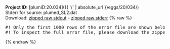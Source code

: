 **Project ID:** [plumID:20.034]({{ '/' | absolute_url }}eggs/20/034/)  
Stderr for source:  plumed_SL2.dat   
Download: [zipped raw stdout](plumed_SL2.dat.plumed.stdout.txt.zip) - [zipped raw stderr](plumed_SL2.dat.plumed.stderr.txt.zip) 
{% raw %}
<pre>
#! Only the first 1000 rows of the error file are shown below
#! To inspect the full error file, please download the zipped raw stderr file above
</pre>
{% endraw %}
